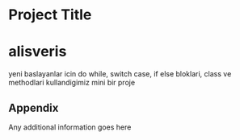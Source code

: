 

# Project Title
# alisveris


yeni baslayanlar icin do while, switch case, if else bloklari, class ve methodlari kullandigimiz mini bir proje


## Appendix

Any additional information goes here

